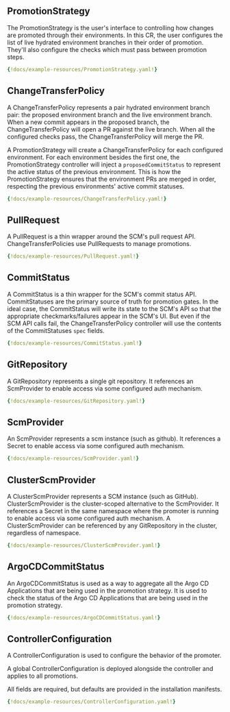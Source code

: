 ## PromotionStrategy

The PromotionStrategy is the user's interface to controlling how changes are promoted through their environments. In 
this CR, the user configures the list of live hydrated environment branches in their order of promotion. They'll also
configure the checks which must pass between promotion steps.

```yaml
{!docs/example-resources/PromotionStrategy.yaml!}
```

## ChangeTransferPolicy

A ChangeTransferPolicy represents a pair hydrated environment branch pair: the proposed environment branch and the live
environment branch. When a new commit appears in the proposed branch, the ChangeTransferPolicy will open a PR against 
the live branch. When all the configured checks pass, the ChangeTransferPolicy will merge the PR.

A PromotionStrategy will create a ChangeTransferPolicy for each configured environment. For each environment besides the
first one, the PromotionStrategy controller will inject a `proposedCommitStatus` to represent the active status of the
previous environment. This is how the PromotionStrategy ensures that the environment PRs are merged in order, respecting
the previous environments' active commit statuses.


```yaml
{!docs/example-resources/ChangeTransferPolicy.yaml!}
```

## PullRequest

A PullRequest is a thin wrapper around the SCM's pull request API. ChangeTransferPolicies use PullRequests to manage
promotions.

```yaml
{!docs/example-resources/PullRequest.yaml!}
```

## CommitStatus

A CommitStatus is a thin wrapper for the SCM's commit status API. CommitStatuses are the primary source of truth for
promotion gates. In the ideal case, the CommitStatus will write its state to the SCM's API so that the appropriate
checkmarks/failures appear in the SCM's UI. But even if the SCM API calls fail, the ChangeTransferPolicy controller will
use the contents of the CommitStatuses `spec` fields.

```yaml
{!docs/example-resources/CommitStatus.yaml!}
```

## GitRepository

A GitRepository represents a single git repository. It references an ScmProvider to enable access via some configured
auth mechanism.

```yaml
{!docs/example-resources/GitRepository.yaml!}
```

## ScmProvider

An ScmProvider represents a scm instance (such as github). It references a Secret to enable access via some configured
auth mechanism.

```yaml
{!docs/example-resources/ScmProvider.yaml!}
```

## ClusterScmProvider

A ClusterScmProvider represents a SCM instance (such as GitHub). ClusterScmProvider is the cluster-scoped alternative to the ScmProvider. It references a Secret in the same namespace where the promoter is running to enable access via some configured
auth mechanism. A ClusterScmProvider can be referenced by any GitRepository in the cluster, regardless of namespace.

```yaml
{!docs/example-resources/ClusterScmProvider.yaml!}
```

## ArgoCDCommitStatus

An ArgoCDCommitStatus is used as a way to aggregate all the Argo CD Applications that are being used in the promotion strategy. It is used
to check the status of the Argo CD Applications that are being used in the promotion strategy.

```yaml
{!docs/example-resources/ArgoCDCommitStatus.yaml!}
```
## ControllerConfiguration

A ControllerConfiguration is used to configure the behavior of the promoter.

A global ControllerConfiguration is deployed alongside the controller and applies to all promotions.

All fields are required, but defaults are provided in the installation manifests.

```yaml
{!docs/example-resources/ControllerConfiguration.yaml!}
```
